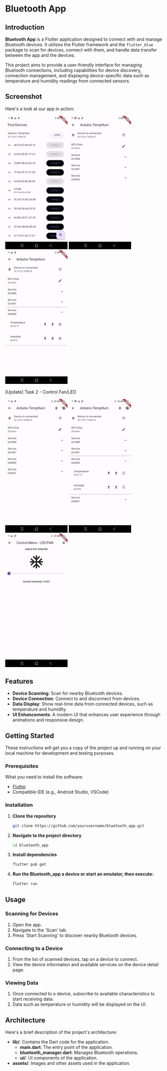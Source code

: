 # Bluetooth App

## Introduction

**Bluetooth App** is a Flutter application designed to connect with and manage Bluetooth devices. It utilizes the Flutter framework and the `flutter_blue` package to scan for devices, connect with them, and handle data transfer between the app and the devices.

This project aims to provide a user-friendly interface for managing Bluetooth connections, including capabilities for device discovery, connection management, and displaying device-specific data such as temperature and humidity readings from connected sensors.

## Screenshot

Here's a look at our app in action:

<img src="Snaps/1.jpeg" alt="Alt text" width="200"/> <img src="Snaps/2.jpeg" alt="Alt text" width="200"/> <img src="Snaps/3.jpeg" alt="Alt text" width="200"/>

[Update] Task 2 - Control Fan/LED 

<img src="Snaps/4.jpeg" alt="Alt text" width="200"/> <img src="Snaps/5.jpeg" alt="Alt text" width="200"/> <img src="Snaps/6.jpeg" alt="Alt text" width="200"/>


## Features

- **Device Scanning**: Scan for nearby Bluetooth devices.
- **Device Connection**: Connect to and disconnect from devices.
- **Data Display**: Show real-time data from connected devices, such as temperature and humidity.
- **UI Enhancements**: A modern UI that enhances user experience through animations and responsive design.

## Getting Started

These instructions will get you a copy of the project up and running on your local machine for development and testing purposes.

### Prerequisites

What you need to install the software:

- [Flutter](https://flutter.dev/docs/get-started/install)
- Compatible IDE (e.g., Android Studio, VSCode)

### Installation

1. **Clone the repository**

   ```bash
   git clone https://github.com/yourusername/bluetooth_app.git

2. **Navigate to the project directory**
   ```bash
   cd bluetooth_app

3. **Install dependencies**
     ```bash
   flutter pub get

4. **Run the Bluetooth_app a device or start an emulator, then execute:**
     ```bash
   flutter run

## Usage

### Scanning for Devices

1. Open the app.
2. Navigate to the 'Scan' tab.
3. Press 'Start Scanning' to discover nearby Bluetooth devices.

### Connecting to a Device

1. From the list of scanned devices, tap on a device to connect.
2. View the device information and available services on the device detail page.

### Viewing Data

1. Once connected to a device, subscribe to available characteristics to start receiving data.
2. Data such as temperature or humidity will be displayed on the UI.

## Architecture

Here's a brief description of the project's architecture:

- **lib/**: Contains the Dart code for the application.
  - **main.dart**: The entry point of the application.
  - **bluetooth_manager.dart**: Manages Bluetooth operations.
  - **ui/**: UI components of the application.
- **assets/**: Images and other assets used in the application.

